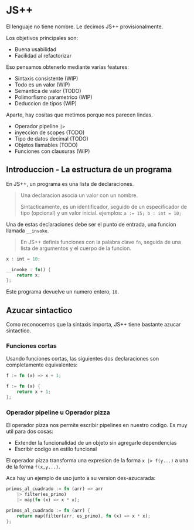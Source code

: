 # JS++

El lenguaje no tiene nombre. Le decimos JS++ provisionalmente.

Los objetivos principales son:

 - Buena usabilidad
 - Facilidad al refactorizar

Eso pensamos obtenerlo mediante varias features:

 - Sintaxis consistente (WIP)
 - Todo es un valor (WIP)
 - Semantica de valor (TODO)
 - Polimorfismo parametrico (WIP)
 - Deduccion de tipos (WIP)

Aparte, hay cositas que metimos porque nos parecen lindas.

 - Operador pipeline `|>`
 - inyeccion de scopes (TODO)
 - Tipo de datos decimal (TODO)
 - Objetos llamables (TODO)
 - Funciones con clausuras (WIP)

## Introduccion - La estructura de un programa

En JS++, un programa es una lista de declaraciones.

> Una declaracion asocia un valor con un nombre.
>
> Sintacticamente, es un identificador, seguido de un especificador de tipo
> (opcional) y un valor inicial. ejemplos: `a := 15; b : int = 10;`

Una de estas declaraciones debe ser el punto de entrada, una funcion llamada
`__invoke`.

> En JS++ definis funciones con la palabra clave `fn`, seguida de una lista de
> argumentos y el cuerpo de la funcion.

```rust
x : int = 10;

__invoke : fn() {
	return x;
};
```

Este programa devuelve un numero entero, `10`.

## Azucar sintactico

Como reconocemos que la sintaxis importa, JS++ tiene bastante azucar sintactico.

### Funciones cortas

Usando funciones cortas, las siguientes dos declaraciones son completamente
equivalentes:

```rust
f := fn (x) => x + 1;

f := fn (x) {
	return x + 1;
};
```

### Operador pipeline u Operador pizza

El operador pizza nos permite escribir pipelines en nuestro codigo. Es muy util
para dos cosas:
 - Extender la funcionalidad de un objeto sin agregarle dependencias
 - Escribir codigo en estilo funcional

El operador pizza transforma una expresion de la forma `x |> f(y...)` a una de
la forma `f(x,y...)`.

Aca hay un ejemplo de uso junto a su version des-azucarada:

```rust
primos_al_cuadrado := fn (arr) => arr
	|> filter(es_primo)
	|> map(fn (x) => x * x);

primos_al_cuadrado := fn (arr) {
	return map(filter(arr, es_primo), fn (x) => x * x);
};
```
